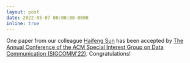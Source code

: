 ```yaml
---
layout: post
date: 2022-05-07 00:00:00-0000
inline: true
---
```


One paper from our colleague [Haifeng Sun](https://scholar.google.com/citations?user=dwhbTsEAAAAJ) has been accepted by  [The Annual Conference of the ACM Special Interest Group on Data Communication (SIGCOMM'22)](https://conferences.sigcomm.org/sigcomm/2022/). Congratulations!
